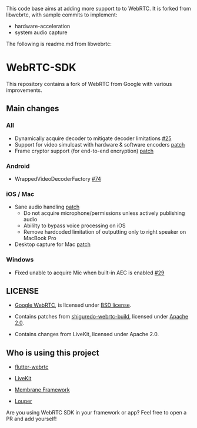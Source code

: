 This code base aims at adding more support to to WebRTC.
It is forked from libwebrtc, with sample commits to implement:
- hardware-acceleration
- system audio capture


The following is readme.md from libwebrtc:
# WebRTC-SDK

This repository contains a fork of WebRTC from Google with various improvements.

## Main changes

### All

- Dynamically acquire decoder to mitigate decoder limitations [#25](https://github.com/webrtc-sdk/webrtc/pull/25)
- Support for video simulcast with hardware & software encoders [patch](https://github.com/webrtc-sdk/webrtc/commit/ee030264e2274a2c90548a99b448782049e48fb4)
- Frame cryptor support (for end-to-end encryption) [patch](https://github.com/webrtc-sdk/webrtc/commit/3a2c008529a15fecde5f979a6ebb75c05463d45e)

### Android

- WrappedVideoDecoderFactory [#74](https://github.com/webrtc-sdk/webrtc/pull/74)

### iOS / Mac

- Sane audio handling [patch](https://github.com/webrtc-sdk/webrtc/commit/272127d457ab48e36241e82549870405864851f6)
  - Do not acquire microphone/permissions unless actively publishing audio
  - Abililty to bypass voice processing on iOS
  - Remove hardcoded limitation of outputting only to right speaker on MacBook Pro
- Desktop capture for Mac [patch](https://github.com/webrtc-sdk/webrtc/commit/8e832d1163644ab504412c9b8f3ba8510d9890d6)

### Windows

- Fixed unable to acquire Mic when built-in AEC is enabled [#29](https://github.com/webrtc-sdk/webrtc/pull/29)

## LICENSE

- [Google WebRTC](https://chromium.googlesource.com/external/webrtc.git), is licensed under [BSD license](/LICENSE).

- Contains patches from [shiguredo-webrtc-build](https://github.com/shiguredo-webrtc-build), licensed under [Apache 2.0](/NOTICE).

- Contains changes from LiveKit, licensed under Apache 2.0.

## Who is using this project

- [flutter-webrtc](https://github.com/flutter-webrtc/flutter-webrtc)

- [LiveKit](https://github.com/livekit)

- [Membrane Framework](https://github.com/membraneframework/membrane_rtc_engine)

- [Louper](https://louper.io)

Are you using WebRTC SDK in your framework or app? Feel free to open a PR and add yourself!
